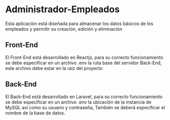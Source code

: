 # Administrador-Empleados

Esta aplicación está diseñada para almacenar los datos básicos de los empleados y permitir su creación, edición y eliminación

## Front-End

El Front-End está desarrollado en Reactjs, para su correcto funcionamiento se debe especificar en un archivo .env la ruta base del servidor Back-End, este archivo debe estar en la raíz del proyecto

## Back-End

El Back-End está desarrollado en Laravel, para su correcto funcionamiento se debe especificar en un archivo  .env la ubicación de la instancia de MySQL así como su usuario y contraseña, También se deberá especificar el nombre de la base de datos.
